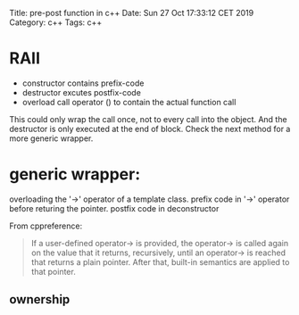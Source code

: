 Title: pre-post function in c++
Date: Sun 27 Oct 17:33:12 CET 2019
Category: c++
Tags: c++


# RAII
* constructor contains prefix-code
* destructor excutes postfix-code
* overload call operator () to contain the actual function call

This could only wrap the call once, not to every call into the object.
And the destructor is only executed at the end of block.
Check the next method for a more generic wrapper.


# generic wrapper:
overloading the '->' operator of a template class.
prefix code in '->' operator before returing the pointer.
postfix code in deconstructor

From cppreference:
> If a user-defined operator-> is provided, the operator-> is called again on
the value that it returns, recursively, until an operator-> is reached that
returns a plain pointer. After that, built-in semantics are applied to that pointer.

[Wrapping C++Member Function Calls]:http://www.stroustrup.com/wrapper.pdf

## ownership
